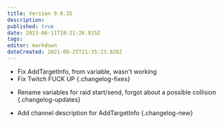 ```yaml
---
title: Version 0.0.35
description: 
published: true
date: 2023-06-11T18:21:26.815Z
tags: 
editor: markdown
dateCreated: 2021-08-25T21:35:23.928Z
---
```


* Fix AddTargetInfo, from variable, wasn't working
* Fix Twitch FUCK UP
{.changelog-fixes}

<span></span>

* Rename variables for raid start/send, forgot about a possible collision
{.changelog-updates}

<span></span>

* Add channel description for AddTargetInfo
{.changelog-new}